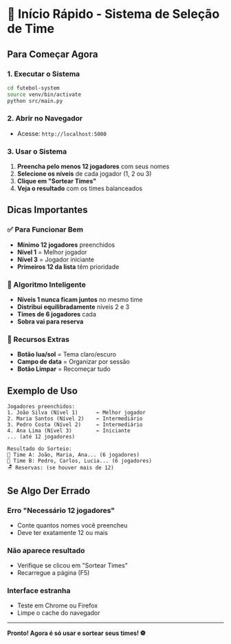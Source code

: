 # 🚀 Início Rápido - Sistema de Seleção de Time

## Para Começar Agora

### 1. Executar o Sistema
```bash
cd futebol-system
source venv/bin/activate
python src/main.py
```

### 2. Abrir no Navegador
- Acesse: `http://localhost:5000`

### 3. Usar o Sistema
1. **Preencha pelo menos 12 jogadores** com seus nomes
2. **Selecione os níveis** de cada jogador (1, 2 ou 3)
3. **Clique em "Sortear Times"**
4. **Veja o resultado** com os times balanceados

## Dicas Importantes

### ✅ Para Funcionar Bem
- **Mínimo 12 jogadores** preenchidos
- **Nível 1** = Melhor jogador
- **Nível 3** = Jogador iniciante
- **Primeiros 12 da lista** têm prioridade

### 🎯 Algoritmo Inteligente
- **Níveis 1 nunca ficam juntos** no mesmo time
- **Distribui equilibradamente** níveis 2 e 3
- **Times de 6 jogadores** cada
- **Sobra vai para reserva**

### 🎨 Recursos Extras
- **Botão lua/sol** = Tema claro/escuro
- **Campo de data** = Organizar por sessão
- **Botão Limpar** = Recomeçar tudo

## Exemplo de Uso

```
Jogadores preenchidos:
1. João Silva (Nível 1)      ← Melhor jogador
2. Maria Santos (Nível 2)    ← Intermediário  
3. Pedro Costa (Nível 2)     ← Intermediário
4. Ana Lima (Nível 3)        ← Iniciante
... (até 12 jogadores)

Resultado do Sorteio:
🔵 Time A: João, Maria, Ana... (6 jogadores)
🔴 Time B: Pedro, Carlos, Lucia... (6 jogadores)
🪑 Reservas: (se houver mais de 12)
```

## Se Algo Der Errado

### Erro "Necessário 12 jogadores"
- Conte quantos nomes você preencheu
- Deve ter exatamente 12 ou mais

### Não aparece resultado
- Verifique se clicou em "Sortear Times"
- Recarregue a página (F5)

### Interface estranha
- Teste em Chrome ou Firefox
- Limpe o cache do navegador

---

**Pronto! Agora é só usar e sortear seus times! ⚽**


